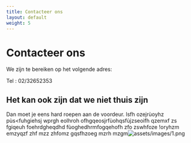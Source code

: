 ```yaml
---
title: Contacteer ons
layout: default
weight: 5
---
```


# Contacteer ons
 
We zijn te bereiken op het volgende adres:



Tel : 02/32652353

## Het kan ook zijn dat we niet thuis zijn 
Dan moet je eens hard roepen aan de voordeur. lsfh ozejrùoyhz pùs<fuhgiehsj wprgh eolhroh ofhgqeosjrfùohqsfùjzseoifh qzemxf
 zs fgiqeuh foehrdgheqdhd fùoghedhrmfogqehofh zfo zswhfoze !oryhzm emzyqzf zhf mzz zhfomz gqsfhzoeg mzrh mzgm![assets/images/1.png](test)
